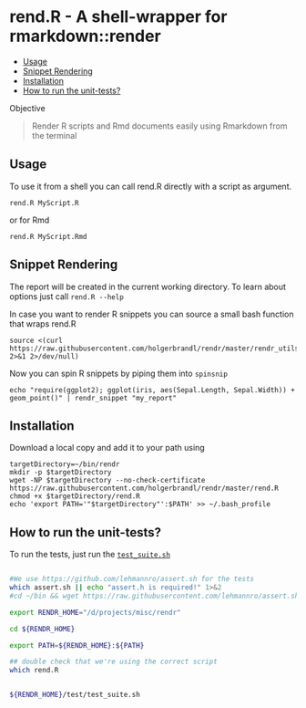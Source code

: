 # rend.R - A shell-wrapper for rmarkdown::render

[TOC levels=3]: # " "
- [Usage](#usage)
- [Snippet Rendering](#snippet-rendering)
- [Installation](#installation)
- [How to run the unit-tests?](#how-to-run-the-unit-tests)

Objective
> Render R scripts and Rmd documents easily using Rmarkdown from the terminal

## Usage

To use it from a shell you can call rend.R directly with a script as argument.
```
rend.R MyScript.R
```
or for Rmd
```
rend.R MyScript.Rmd
```


## Snippet Rendering

The report will be created in the current working directory. To learn about options just call `rend.R --help`

In case you want to render R snippets you can source a small bash function that wraps rend.R
```
source <(curl https://raw.githubusercontent.com/holgerbrandl/rendr/master/rendr_utils.sh 2>&1 2>/dev/null)
```
Now you can spin R snippets by piping them into `spinsnip`

```
echo "require(ggplot2); ggplot(iris, aes(Sepal.Length, Sepal.Width)) + geom_point()" | rendr_snippet "my_report"
```



## Installation

Download a local copy and add it to your path using
```
targetDirectory=~/bin/rendr
mkdir -p $targetDirectory
wget -NP $targetDirectory --no-check-certificate https://raw.githubusercontent.com/holgerbrandl/rendr/master/rend.R
chmod +x $targetDirectory/rend.R
echo 'export PATH='"$targetDirectory"':$PATH' >> ~/.bash_profile
```


## How to run the unit-tests?


To run the tests, just run the [`test_suite.sh`](test/test_suite.sh)

```bash

#We use https://github.com/lehmannro/assert.sh for the tests
which assert.sh || echo "assert.h is required!" 1>&2
#cd ~/bin && wget https://raw.githubusercontent.com/lehmannro/assert.sh/master/assert.sh && chmod u+x assert.sh

export RENDR_HOME="/d/projects/misc/rendr"

cd ${RENDR_HOME}

export PATH=${RENDR_HOME}:${PATH}

## double check that we're using the correct script
which rend.R


${RENDR_HOME}/test/test_suite.sh
```

